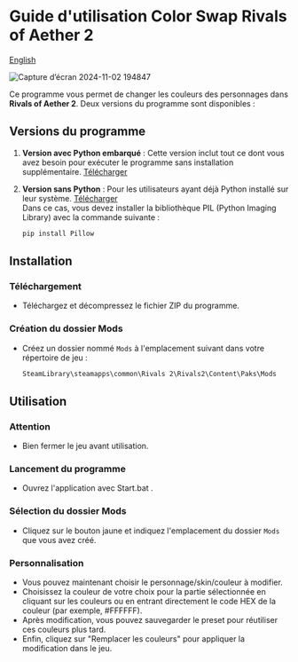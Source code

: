 
# Guide d'utilisation Color Swap Rivals of Aether 2

[English](README.en.md)

![Capture d’écran 2024-11-02 194847](https://github.com/user-attachments/assets/5d3e014a-74ef-4476-a3e2-0f56453ce117)



Ce programme vous permet de changer les couleurs des personnages dans **Rivals of Aether 2**. Deux versions du programme sont disponibles :

## Versions du programme

1. **Version avec Python embarqué** : Cette version inclut tout ce dont vous avez besoin pour exécuter le programme sans installation supplémentaire. [Télécharger](https://github.com/Keryan-666/Color-Swap-ROA-2/releases/download/v1.0.3/Color_Swap_ROA_2_python.zip)

   
2. **Version sans Python** : Pour les utilisateurs ayant déjà Python installé sur leur système. [Télécharger](https://github.com/Keryan-666/Color-Swap-ROA-2/releases/download/v1.0.3/Color_Swap_ROA_2.zip) <br>
   Dans ce cas, vous devez installer la bibliothèque PIL (Python Imaging Library) avec la commande suivante :

   ```bash
   pip install Pillow
   ```

## Installation

### Téléchargement
- Téléchargez et décompressez le fichier ZIP du programme.

### Création du dossier Mods
- Créez un dossier nommé `Mods` à l'emplacement suivant dans votre répertoire de jeu :

   ```css
   SteamLibrary\steamapps\common\Rivals 2\Rivals2\Content\Paks\Mods
   ```

## Utilisation

### Attention
- Bien fermer le jeu avant utilisation.

### Lancement du programme
- Ouvrez l'application avec Start.bat .

### Sélection du dossier Mods
- Cliquez sur le bouton jaune et indiquez l'emplacement du dossier `Mods` que vous avez créé.

### Personnalisation
- Vous pouvez maintenant choisir le personnage/skin/couleur à modifier.
- Choisissez la couleur de votre choix pour la partie sélectionnée en cliquant sur les couleurs ou en entrant directement le code HEX de la couleur (par exemple, #FFFFFF).
- Après modification, vous pouvez sauvegarder le preset pour réutiliser ces couleurs plus tard.
- Enfin, cliquez sur "Remplacer les couleurs" pour appliquer la modification dans le jeu.
